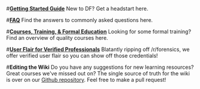 #[**Getting Started Guide**](https://www.reddit.com/r/LearnDigitalForensics/wiki/gettingstartedguide)
New to DF? Get a headstart here. 

#[**FAQ**](https://www.reddit.com/r/LearnDigitalForensics/wiki/faq)
Find the answers to commonly asked questions here. 

#[**Courses, Training, & Formal Education**](https://www.reddit.com/r/LearnDigitalForensics/wiki/courses)
Looking for some formal training? Find an overview of quality courses here. 

#[**User Flair for Verified Professionals**](https://www.reddit.com/r/LearnDigitalForensics/wiki/userflair)
Blatantly ripping off /r/forensics, we offer verified user flair so you can show off those credentials!

#**Editing the Wiki**
Do you have any suggestions for new learning resources? Great courses we've missed out on?
The single source of truth for the wiki is over on our [Github repository](https://github.com/r-LearnDigitalForensics/wiki). Feel free to make a pull request!  
